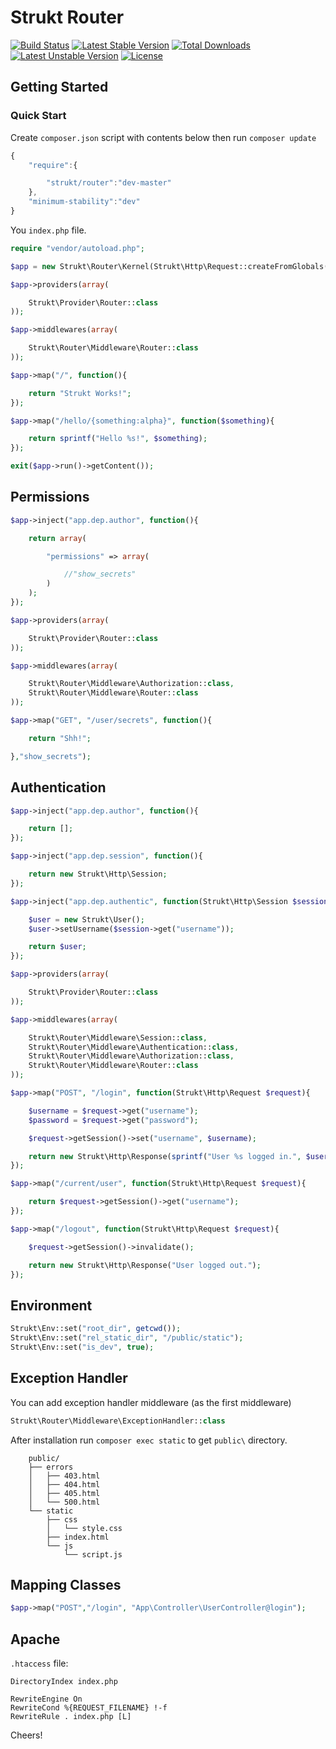 Strukt Router
=============

[![Build Status](https://travis-ci.org/pitsolu/strukt-router.svg?branch=master)](https://packagist.org/packages/strukt/router)
[![Latest Stable Version](https://poser.pugx.org/strukt/router/v/stable)](https://packagist.org/packages/strukt/router)
[![Total Downloads](https://poser.pugx.org/strukt/router/downloads)](https://packagist.org/packages/strukt/router)
[![Latest Unstable Version](https://poser.pugx.org/strukt/router/v/unstable)](https://packagist.org/packages/strukt/router)
[![License](https://poser.pugx.org/strukt/router/license)](https://packagist.org/packages/strukt/router)

## Getting Started

### Quick Start 

Create `composer.json` script with contents below then run `composer update`

```js
{
    "require":{

        "strukt/router":"dev-master"
    },
    "minimum-stability":"dev"
}
```

You `index.php` file.

```php
require "vendor/autoload.php";

$app = new Strukt\Router\Kernel(Strukt\Http\Request::createFromGlobals());

$app->providers(array(

    Strukt\Provider\Router::class
));

$app->middlewares(array(

    Strukt\Router\Middleware\Router::class
));

$app->map("/", function(){

    return "Strukt Works!";
});

$app->map("/hello/{something:alpha}", function($something){

    return sprintf("Hello %s!", $something);
});

exit($app->run()->getContent());
```

## Permissions

```php
$app->inject("app.dep.author", function(){

    return array(

        "permissions" => array(

            //"show_secrets"
        )
    );
});

$app->providers(array(

    Strukt\Provider\Router::class
));

$app->middlewares(array(

    Strukt\Router\Middleware\Authorization::class,
    Strukt\Router\Middleware\Router::class
));

$app->map("GET", "/user/secrets", function(){

    return "Shh!";

},"show_secrets");
```

## Authentication

```php
$app->inject("app.dep.author", function(){

    return [];
});

$app->inject("app.dep.session", function(){

    return new Strukt\Http\Session;
});

$app->inject("app.dep.authentic", function(Strukt\Http\Session $session){

    $user = new Strukt\User();
    $user->setUsername($session->get("username"));

    return $user;
});

$app->providers(array(

    Strukt\Provider\Router::class
));

$app->middlewares(array(

    Strukt\Router\Middleware\Session::class,
    Strukt\Router\Middleware\Authentication::class,
    Strukt\Router\Middleware\Authorization::class,
    Strukt\Router\Middleware\Router::class
));

$app->map("POST", "/login", function(Strukt\Http\Request $request){

    $username = $request->get("username");
    $password = $request->get("password");

    $request->getSession()->set("username", $username);

    return new Strukt\Http\Response(sprintf("User %s logged in.", $username));
});

$app->map("/current/user", function(Strukt\Http\Request $request){

    return $request->getSession()->get("username");
});

$app->map("/logout", function(Strukt\Http\Request $request){

    $request->getSession()->invalidate();

    return new Strukt\Http\Response("User logged out.");
});
```

## Environment

```php
Strukt\Env::set("root_dir", getcwd());
Strukt\Env::set("rel_static_dir", "/public/static");
Strukt\Env::set("is_dev", true);
```

## Exception Handler

You can add exception handler middleware (as the first middleware)

```php
Strukt\Router\Middleware\ExceptionHandler::class
```

After installation run  `composer exec static` to get `public\` directory.

```
    public/
    ├── errors
    │   ├── 403.html
    │   ├── 404.html
    │   ├── 405.html
    │   └── 500.html
    └── static
        ├── css
        │   └── style.css
        ├── index.html
        └── js
            └── script.js
```

## Mapping Classes

```php
$app->map("POST","/login", "App\Controller\UserController@login");

```
## Apache

`.htaccess` file:

```
DirectoryIndex index.php

RewriteEngine On
RewriteCond %{REQUEST_FILENAME} !-f
RewriteRule . index.php [L]
```

Cheers!